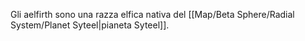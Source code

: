 Gli aelfirth sono una razza elfica nativa del [[Map/Beta Sphere/Radial System/Planet Syteel|pianeta Syteel]].